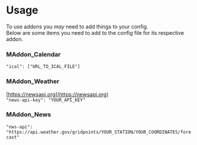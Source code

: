 # Usage
To use addons you *may* need to add things to your config.<br>
Below are some items you need to add to the config file for its respective addon.

### MAddon_Calendar
`"ical": ["URL_TO_ICAL_FILE"]`

### MAddon_Weather
[https://newsapi.org](https://newsapi.org)<br>
`"news-api-key": "YOUR_API_KEY"`

### MAddon_News
`"nws-api": "https://api.weather.gov/gridpoints/YOUR_STATION/YOUR_COORDINATES/forecast"`